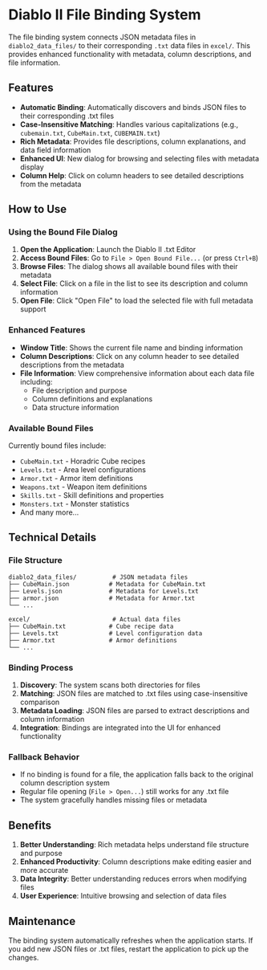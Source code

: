 # Diablo II File Binding System

The file binding system connects JSON metadata files in `diablo2_data_files/` to their corresponding `.txt` data files in `excel/`. This provides enhanced functionality with metadata, column descriptions, and file information.

## Features

- **Automatic Binding**: Automatically discovers and binds JSON files to their corresponding .txt files
- **Case-Insensitive Matching**: Handles various capitalizations (e.g., `cubemain.txt`, `CubeMain.txt`, `CUBEMAIN.txt`)
- **Rich Metadata**: Provides file descriptions, column explanations, and data field information
- **Enhanced UI**: New dialog for browsing and selecting files with metadata display
- **Column Help**: Click on column headers to see detailed descriptions from the metadata

## How to Use

### Using the Bound File Dialog

1. **Open the Application**: Launch the Diablo II .txt Editor
2. **Access Bound Files**: Go to `File > Open Bound File...` (or press `Ctrl+B`)
3. **Browse Files**: The dialog shows all available bound files with their metadata
4. **Select File**: Click on a file in the list to see its description and column information
5. **Open File**: Click "Open File" to load the selected file with full metadata support

### Enhanced Features

- **Window Title**: Shows the current file name and binding information
- **Column Descriptions**: Click on any column header to see detailed descriptions from the metadata
- **File Information**: View comprehensive information about each data file including:
  - File description and purpose
  - Column definitions and explanations
  - Data structure information

### Available Bound Files

Currently bound files include:
- `CubeMain.txt` - Horadric Cube recipes
- `Levels.txt` - Area level configurations
- `Armor.txt` - Armor item definitions
- `Weapons.txt` - Weapon item definitions
- `Skills.txt` - Skill definitions and properties
- `Monsters.txt` - Monster statistics
- And many more...

## Technical Details

### File Structure

```
diablo2_data_files/          # JSON metadata files
├── CubeMain.json           # Metadata for CubeMain.txt
├── Levels.json             # Metadata for Levels.txt
├── armor.json              # Metadata for Armor.txt
└── ...

excel/                       # Actual data files
├── CubeMain.txt            # Cube recipe data
├── Levels.txt              # Level configuration data
├── Armor.txt               # Armor definitions
└── ...
```

### Binding Process

1. **Discovery**: The system scans both directories for files
2. **Matching**: JSON files are matched to .txt files using case-insensitive comparison
3. **Metadata Loading**: JSON files are parsed to extract descriptions and column information
4. **Integration**: Bindings are integrated into the UI for enhanced functionality

### Fallback Behavior

- If no binding is found for a file, the application falls back to the original column description system
- Regular file opening (`File > Open...`) still works for any .txt file
- The system gracefully handles missing files or metadata

## Benefits

1. **Better Understanding**: Rich metadata helps understand file structure and purpose
2. **Enhanced Productivity**: Column descriptions make editing easier and more accurate
3. **Data Integrity**: Better understanding reduces errors when modifying files
4. **User Experience**: Intuitive browsing and selection of data files

## Maintenance

The binding system automatically refreshes when the application starts. If you add new JSON files or .txt files, restart the application to pick up the changes. 